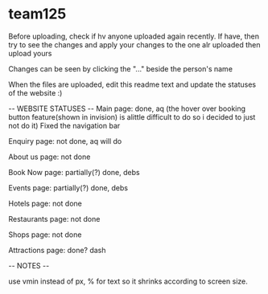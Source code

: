 # team125

Before uploading, check if hv anyone uploaded again recently. If have, then try to see the changes and apply your changes to the one alr uploaded then upload yours 

Changes can be seen by clicking the "..." beside the person's name

When the files are uploaded, edit this readme text and update the statuses of the website :)

-- WEBSITE STATUSES --
Main page: done, aq
(the hover over booking button feature(shown in invision) is alittle difficult to do so i decided to just not do it)
Fixed the navigation bar 

Enquiry page: not done, aq will do

About us page: not done

Book Now page: partially(?) done, debs

Events page: partially(?) done, debs

Hotels page: not done

Restaurants page: not done

Shops page: not done

Attractions page: done? dash

-- NOTES --

use vmin instead of px, % for text so it shrinks according to screen size.
